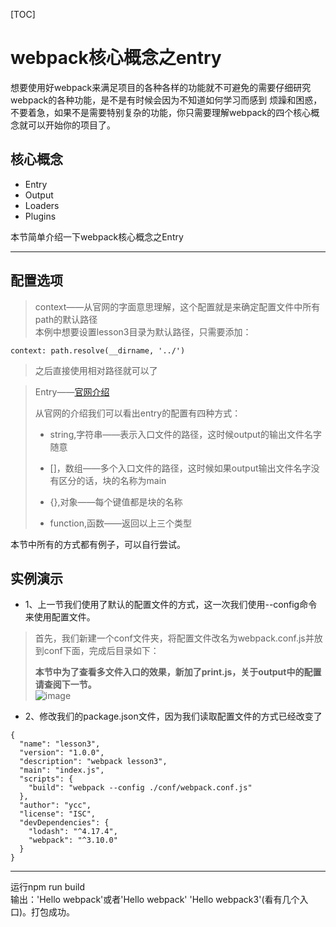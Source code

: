 [TOC]

# webpack核心概念之entry

想要使用好webpack来满足项目的各种各样的功能就不可避免的需要仔细研究webpack的各种功能，是不是有时候会因为不知道如何学习而感到
烦躁和困惑，不要着急，如果不是需要特别复杂的功能，你只需要理解webpack的四个核心概念就可以开始你的项目了。

## 核心概念
* Entry
* Output
* Loaders
* Plugins  

本节简单介绍一下webpack核心概念之Entry

---

## 配置选项
> context——从官网的字面意思理解，这个配置就是来确定配置文件中所有path的默认路径  
> 本例中想要设置lesson3目录为默认路径，只需要添加：  
```
context: path.resolve(__dirname, '../')  
```
> 之后直接使用相对路径就可以了

> Entry——[官网介绍](https://webpack.js.org/configuration/entry-context/)
>
> 从官网的介绍我们可以看出entry的配置有四种方式：  
>
> - string,字符串——表示入口文件的路径，这时候output的输出文件名字随意
>
> - []，数组——多个入口文件的路径，这时候如果output输出文件名字没有区分的话，块的名称为main
>
> - {},对象——每个键值都是块的名称
>
> - function,函数——返回以上三个类型

本节中所有的方式都有例子，可以自行尝试。

## 实例演示
- 1、上一节我们使用了默认的配置文件的方式，这一次我们使用--config命令来使用配置文件。
> 首先，我们新建一个conf文件夹，将配置文件改名为webpack.conf.js并放到conf下面，完成后目录如下：  
>
> **本节中为了查看多文件入口的效果，新加了print.js，关于output中的配置请查阅下一节。**  
![image](https://github.com/yancongcong1/blog/blob/master/webpack/static/images/lesson3-1.png)

- 2、修改我们的package.json文件，因为我们读取配置文件的方式已经改变了
```
{
  "name": "lesson3",
  "version": "1.0.0",
  "description": "webpack lesson3",
  "main": "index.js",
  "scripts": {
    "build": "webpack --config ./conf/webpack.conf.js"
  },
  "author": "ycc",
  "license": "ISC",
  "devDependencies": {
    "lodash": "^4.17.4",
    "webpack": "^3.10.0"
  }
}
```

---
运行npm run build  
输出：'Hello webpack'或者'Hello webpack' 'Hello webpack3'(看有几个入口)。打包成功。